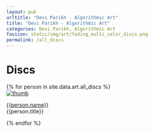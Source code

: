 ```yaml
---
layout: pub
urltitle: "Devi Parikh - Algorithmic Art"
title: "Devi Parikh - Algorithmic Art"
categories: Devi Parikh, Algorithmic Art
favicon: static/img/art/fading_multi_color_discs.png
permalink: /all_discs
---
```


# Discs

<div class = 'people'>
  <!-- loop through persons -->
  {% for person in site.data.art.all_discs %}
  <div class = 'artthumb'>
    <a href = '{{ person.link }}'><img src = 'static/img/art/{{ person.thumb }}' alt = 'thumb'></a>
    <p>
      <a href = '{{ person.link }}'>{{person.name}}</a>
      <br>
      {{person.title}}
    </p>
  </div>
  {% endfor %}
</div>

<!-- <div class = 'art'>
  {% for person in site.data.art.art %}
  <div class = 'artpiece'>
    <a href = '{{ person.link }}'><img src = 'static/img/art/{{ person.thumb }}' alt = 'thumb'></a>
    <p>
      <a href = '{{ person.link }}'>{{person.name}}</a>
    </p>
  </div>
  {% endfor %}
</div> -->